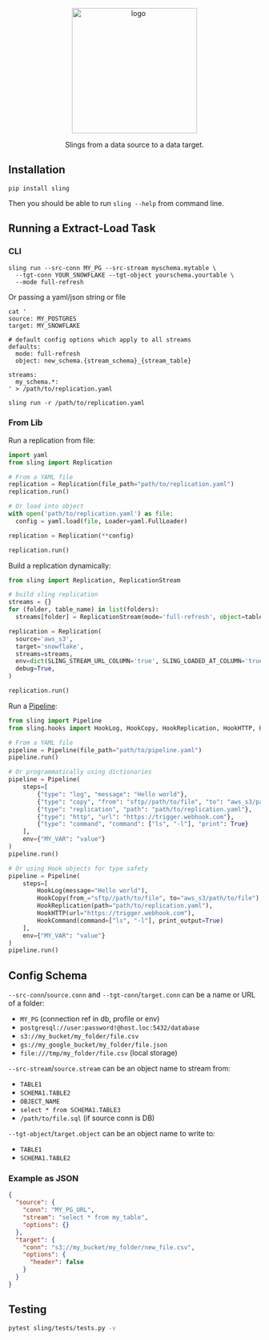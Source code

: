 <p align="center"><img src="https://github.com/slingdata-io/sling-python/raw/main/logo-with-text.png" alt="logo" width="250"/></p>

<p align="center">Slings from a data source to a data target.</p>

## Installation

`pip install sling`

Then you should be able to run `sling --help` from command line.

## Running a Extract-Load Task

### CLI

```shell
sling run --src-conn MY_PG --src-stream myschema.mytable \
  --tgt-conn YOUR_SNOWFLAKE --tgt-object yourschema.yourtable \
  --mode full-refresh
```

Or passing a yaml/json string or file

```shell
cat '
source: MY_POSTGRES
target: MY_SNOWFLAKE

# default config options which apply to all streams
defaults:
  mode: full-refresh
  object: new_schema.{stream_schema}_{stream_table}

streams:
  my_schema.*:
' > /path/to/replication.yaml

sling run -r /path/to/replication.yaml
```

### From Lib

Run a replication from file:

```python
import yaml
from sling import Replication

# From a YAML file
replication = Replication(file_path="path/to/replication.yaml")
replication.run()

# Or load into object
with open('path/to/replication.yaml') as file:
  config = yaml.load(file, Loader=yaml.FullLoader)

replication = Replication(**config)

replication.run()
```

Build a replication dynamically:

```python
from sling import Replication, ReplicationStream

# build sling replication
streams = {}
for (folder, table_name) in list(folders):
  streams[folder] = ReplicationStream(mode='full-refresh', object=table_name, primary_key='_hash_id')

replication = Replication(
  source='aws_s3',
  target='snowflake',
  streams=streams,
  env=dict(SLING_STREAM_URL_COLUMN='true', SLING_LOADED_AT_COLUMN='true'),
  debug=True,
)

replication.run()
```

Run a [Pipeline](https://docs.slingdata.io/concepts/pipeline):

```python
from sling import Pipeline
from sling.hooks import HookLog, HookCopy, HookReplication, HookHTTP, HookCommand

# From a YAML file
pipeline = Pipeline(file_path="path/to/pipeline.yaml")
pipeline.run()

# Or programmatically using dictionaries
pipeline = Pipeline(
    steps=[
        {"type": "log", "message": "Hello world"},
        {"type": "copy", "from": "sftp//path/to/file", "to": "aws_s3/path/to/file"},
        {"type": "replication", "path": "path/to/replication.yaml"},
        {"type": "http", "url": "https://trigger.webhook.com"},
        {"type": "command", "command": ["ls", "-l"], "print": True}
    ],
    env={"MY_VAR": "value"}
)
pipeline.run()

# Or using Hook objects for type safety
pipeline = Pipeline(
    steps=[
        HookLog(message="Hello world"),
        HookCopy(from_="sftp//path/to/file", to="aws_s3/path/to/file"),
        HookReplication(path="path/to/replication.yaml"),
        HookHTTP(url="https://trigger.webhook.com"),
        HookCommand(command=["ls", "-l"], print_output=True)
    ],
    env={"MY_VAR": "value"}
)
pipeline.run()
```

## Config Schema

`--src-conn`/`source.conn` and `--tgt-conn`/`target.conn`  can be a name or URL of a folder:
- `MY_PG` (connection ref in db, profile or env)
- `postgresql://user:password!@host.loc:5432/database`
- `s3://my_bucket/my_folder/file.csv`
- `gs://my_google_bucket/my_folder/file.json`
- `file:///tmp/my_folder/file.csv` (local storage)

`--src-stream`/`source.stream` can be an object name to stream from:
- `TABLE1`
- `SCHEMA1.TABLE2`
- `OBJECT_NAME`
- `select * from SCHEMA1.TABLE3`
- `/path/to/file.sql` (if source conn is DB)

`--tgt-object`/`target.object` can be an object name to write to:
- `TABLE1`
- `SCHEMA1.TABLE2`

### Example as JSON

```json
{
  "source": {
    "conn": "MY_PG_URL",
    "stream": "select * from my_table",
    "options": {}
  },
  "target": {
    "conn": "s3://my_bucket/my_folder/new_file.csv",
    "options": {
      "header": false
    }
  }
}
```

## Testing

```bash
pytest sling/tests/tests.py -v
```
